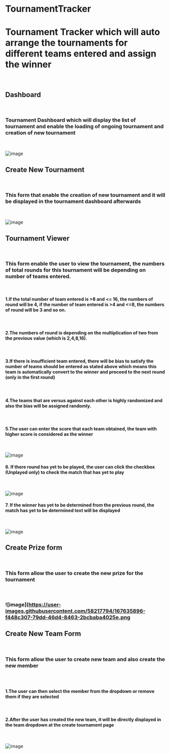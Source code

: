 # TournamentTracker
<h1>Tournament Tracker which will auto arrange the tournaments for different teams entered and assign the winner</h1><br />

<h2>Dashboard</h2><br/>
<h3>Tournament Dashboard which will display the list of tournament and enable the loading of ongoing tournament and creation of new tournament</h3><br/>

![image](https://user-images.githubusercontent.com/58217794/167633885-7efa630c-5d38-4714-af50-961a73ecd13a.png)

<h2>Create New Tournament</h2><br/>
<h3>This form that enable the creation of new tournament and it will be displayed in the tournament dashboard afterwards</h3><br/>

![image](https://user-images.githubusercontent.com/58217794/167634219-091cc56c-d7d9-4521-ab14-ec0e1b4c7c6c.png)

<h2>Tournament Viewer</h2><br/>
<h3>This form enable the user to view the tournament, the numbers of total rounds for this tournament will be depending on number of teams entered.</h3><br/>
<h4>1.If the total number of team entered is >8 and <= 16, the numbers of round will be 4, if the number of team entered is >4 and <=8, the numbers of round will be 3 and so on.</h4><br/>
<h4>2.The numbers of round is depending on the multiplication of two from the previous value (which is 2,4,8,16).</h4><br/>
<h4>3.If there is insufficient team entered, there will be bias to satisfy the number of teams should be entered as stated above which means this team is automatically convert to the winner and proceed to the next round (only in the first round)</h4><br/>
<h4>4.The teams that are versus against each other is highly randomized and also the bias will be assigned randomly.</h4><br/>
<h4>5.The user can enter the score that each team obtained, the team with higher score is considered as the winner</h4><br/>

![image](https://user-images.githubusercontent.com/58217794/167634354-d13a35f8-4a36-4ce1-926a-4dde0765b59a.png)
<h4>6. If there round has yet to be played, the user can click the checkbox (Unplayed only) to check the match that has yet to play</h4><br/>

![image](https://user-images.githubusercontent.com/58217794/167635826-54eb5549-fb65-45be-87a3-148b688b4dd8.png)
<h4>7. If the winner has yet to be determined from the previous round, the match has yet to be determined text will be displayed</h4><br/>

![image](https://user-images.githubusercontent.com/58217794/167635676-de15c17d-a530-4b9e-915c-385ef0b727ba.png)

<h2>Create Prize form</h2><br />
<h3>This form allow the user to create the new prize for the tournament<h3><br />
  
![image](https://user-images.githubusercontent.com/58217794/167635896-f448c307-79dd-46d4-8463-2bcbaba4025e.png

<h2>Create New Team Form</h2><br />
<h3>This form allow the user to create new team and also create the new member<h3><br />
<h4>1.The user can then select the member from the dropdown or remove them if they are selected</h4><br />
<h4>2.After the user has created the new team, it will be directly displayed in the team dropdown at the create tournament page</h4><br />
  
![image](https://user-images.githubusercontent.com/58217794/167636012-3f13b25b-5a31-47f3-be35-2bf2670b637a.png)










